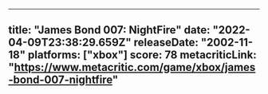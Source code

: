 
---
title: "James Bond 007: NightFire"
date: "2022-04-09T23:38:29.659Z"
releaseDate: "2002-11-18"
platforms: ["xbox"]
score: 78
metacriticLink: "https://www.metacritic.com/game/xbox/james-bond-007-nightfire"
---
